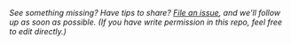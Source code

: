 _See something missing? Have tips to share? [File an issue](https://github.com/filecoin-project/go-filecoin/issues/new), and we'll follow up as soon as possible. (If you have write permission in this repo, feel free to edit directly.)_